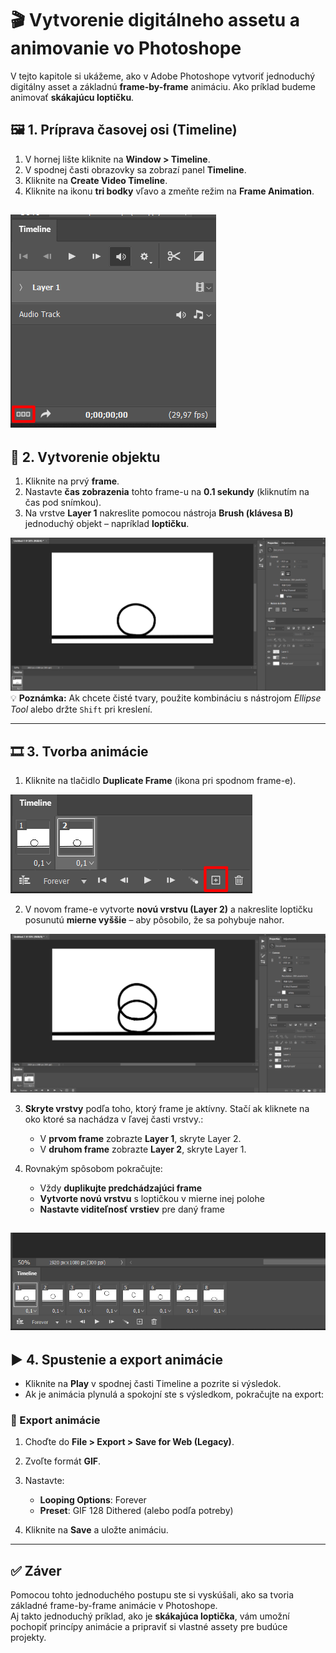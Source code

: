 # 🎬 Vytvorenie digitálneho assetu a animovanie vo Photoshope


V tejto kapitole si ukážeme, ako v Adobe Photoshope vytvoriť jednoduchý digitálny asset a základnú **frame-by-frame** animáciu. Ako príklad budeme animovať **skákajúcu loptičku**.


## 🖼️ 1. Príprava časovej osi (Timeline)

1. V hornej lište kliknite na **Window > Timeline**.
2. V spodnej časti obrazovky sa zobrazí panel **Timeline**.
3. Kliknite na **Create Video Timeline**.
4. Kliknite na ikonu **tri bodky** vľavo a zmeňte režim na **Frame Animation**.

![Create timeline](images/03_1.png) 
---

## 🎨 2. Vytvorenie objektu

1. Kliknite na prvý **frame**.
2. Nastavte **čas zobrazenia** tohto frame-u na **0.1 sekundy** (kliknutím na čas pod snímkou).
3. Na vrstve **Layer 1** nakreslite pomocou nástroja **Brush (klávesa B)** jednoduchý objekt – napríklad **loptičku**.

![Create object](images/03_2.png) 
💡 **Poznámka:** Ak chcete čisté tvary, použite kombináciu s nástrojom *Ellipse Tool* alebo držte `Shift` pri kreslení.

---

## 🎞️ 3. Tvorba animácie

1. Kliknite na tlačidlo **Duplicate Frame** (ikona pri spodnom frame-e).

![Create object](images/03_3.png) 

2. V novom frame-e vytvorte **novú vrstvu (Layer 2)** a nakreslite loptičku posunutú **mierne vyššie** – aby pôsobilo, že sa pohybuje nahor.

![Create object](images/03_4.png) 

3. **Skryte vrstvy** podľa toho, ktorý frame je aktívny. Stačí ak kliknete na oko ktoré sa nachádza v ľavej časti vrstvy.:
   - V **prvom frame** zobrazte **Layer 1**, skryte Layer 2.
   - V **druhom frame** zobrazte **Layer 2**, skryte Layer 1.


4. Rovnakým spôsobom pokračujte:
   - Vždy **duplikujte predchádzajúci frame**
   - **Vytvorte novú vrstvu** s loptičkou v mierne inej polohe
   - **Nastavte viditeľnosť vrstiev** pre daný frame

![Create object](images/03_5.png) 
---

## ▶️ 4. Spustenie a export animácie

- Kliknite na **Play** v spodnej časti Timeline a pozrite si výsledok.
- Ak je animácia plynulá a spokojní ste s výsledkom, pokračujte na export:

### 💾 Export animácie

1. Choďte do **File > Export > Save for Web (Legacy)**.
2. Zvoľte formát **GIF**.
3. Nastavte:
   - **Looping Options**: Forever
   - **Preset**: GIF 128 Dithered (alebo podľa potreby)

4. Kliknite na **Save** a uložte animáciu.

---

## ✅ Záver

Pomocou tohto jednoduchého postupu ste si vyskúšali, ako sa tvoria základné frame-by-frame animácie v Photoshope.  
Aj takto jednoduchý príklad, ako je **skákajúca loptička**, vám umožní pochopiť princípy animácie a pripraviť si vlastné assety pre budúce projekty.
